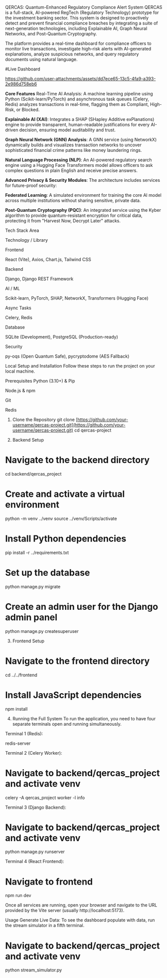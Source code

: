 QERCAS: Quantum-Enhanced Regulatory Compliance Alert System
QERCAS is a full-stack, AI-powered RegTech (Regulatory Technology) prototype for the investment banking sector. This system is designed to proactively detect and prevent financial compliance breaches by integrating a suite of next-generation technologies, including Explainable AI, Graph Neural Networks, and Post-Quantum Cryptography.

The platform provides a real-time dashboard for compliance officers to monitor live transactions, investigate high-risk alerts with AI-generated explanations, analyze suspicious networks, and query regulatory documents using natural language.

#Live Dashboard

https://github.com/user-attachments/assets/dd7ece65-13c5-4fa9-a393-2e986d758eb6

**Core Features**
Real-Time AI Analysis: A machine learning pipeline using Python (Scikit-learn/PyTorch) and asynchronous task queues (Celery, Redis) analyzes transactions in real-time, flagging them as Compliant, High-Risk, or Blocked.

**Explainable AI (XAI)**: Integrates a SHAP (SHapley Additive exPlanations) engine to provide transparent, human-readable justifications for every AI-driven decision, ensuring model auditability and trust.

**Graph Neural Network (GNN) Analysis**: A GNN service (using NetworkX) dynamically builds and visualizes transaction networks to uncover sophisticated financial crime patterns like money laundering rings.

**Natural Language Processing (NLP)**: An AI-powered regulatory search engine using a Hugging Face Transformers model allows officers to ask complex questions in plain English and receive precise answers.

**Advanced Privacy & Security Modules**: The architecture includes services for future-proof security:

**Federated Learning**: A simulated environment for training the core AI model across multiple institutions without sharing sensitive, private data.

**Post-Quantum Cryptography (PQC)**: An integrated service using the Kyber algorithm to provide quantum-resistant encryption for critical data, protecting it from "Harvest Now, Decrypt Later" attacks.

Tech Stack
Area

Technology / Library

Frontend

React (Vite), Axios, Chart.js, Tailwind CSS

Backend

Django, Django REST Framework

AI / ML

Scikit-learn, PyTorch, SHAP, NetworkX, Transformers (Hugging Face)

Async Tasks

Celery, Redis

Database

SQLite (Development), PostgreSQL (Production-ready)

Security

py-oqs (Open Quantum Safe), pycryptodome (AES Fallback)

Local Setup and Installation
Follow these steps to run the project on your local machine.

Prerequisites
Python (3.10+) & Pip

Node.js & npm

Git

Redis

1. Clone the Repository
git clone [https://github.com/your-username/qercas-project.git](https://github.com/your-username/qercas-project.git)
cd qercas-project

2. Backend Setup
# Navigate to the backend directory
cd backend/qercas_project

# Create and activate a virtual environment
python -m venv ../venv
source ../venv/Scripts/activate

# Install Python dependencies
pip install -r ../requirements.txt

# Set up the database
python manage.py migrate

# Create an admin user for the Django admin panel
python manage.py createsuperuser

3. Frontend Setup
# Navigate to the frontend directory
cd ../../frontend

# Install JavaScript dependencies
npm install

4. Running the Full System
To run the application, you need to have four separate terminals open and running simultaneously.

Terminal 1 (Redis):

redis-server

Terminal 2 (Celery Worker):

# Navigate to backend/qercas_project and activate venv
celery -A qercas_project worker -l info

Terminal 3 (Django Backend):

# Navigate to backend/qercas_project and activate venv
python manage.py runserver

Terminal 4 (React Frontend):

# Navigate to frontend
npm run dev

Once all services are running, open your browser and navigate to the URL provided by the Vite server (usually http://localhost:5173).

Usage
Generate Live Data: To see the dashboard populate with data, run the stream simulator in a fifth terminal.

# Navigate to backend/qercas_project and activate venv
python stream_simulator.py
